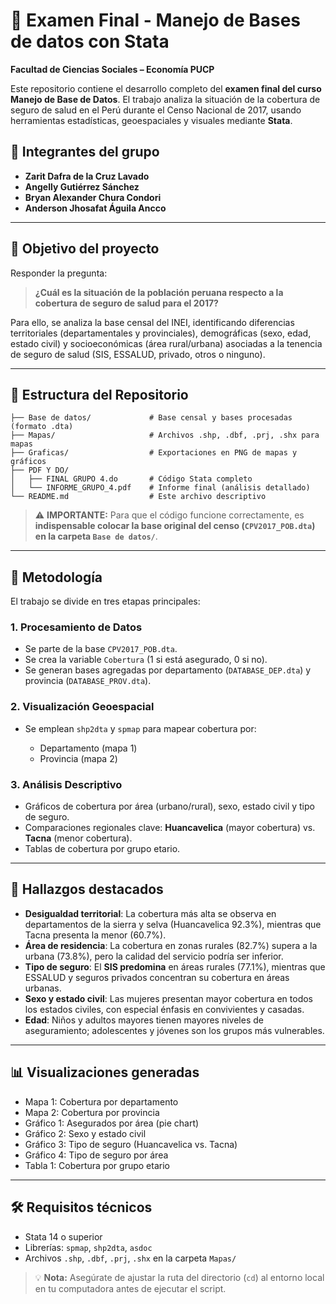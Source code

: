 
# 🧾 Examen Final - Manejo de Bases de datos con Stata

**Facultad de Ciencias Sociales – Economía PUCP**

Este repositorio contiene el desarrollo completo del **examen final del curso Manejo de Base de Datos**. El trabajo analiza la situación de la cobertura de seguro de salud en el Perú durante el Censo Nacional de 2017, usando herramientas estadísticas, geoespaciales y visuales mediante **Stata**.

## 👥 Integrantes del grupo

* **Zarit Dafra de la Cruz Lavado**
* **Angelly Gutiérrez Sánchez**
* **Bryan Alexander Chura Condori**
* **Anderson Jhosafat Águila Ancco**

---

## 🎯 Objetivo del proyecto

Responder la pregunta:

> **¿Cuál es la situación de la población peruana respecto a la cobertura de seguro de salud para el 2017?**

Para ello, se analiza la base censal del INEI, identificando diferencias territoriales (departamentales y provinciales), demográficas (sexo, edad, estado civil) y socioeconómicas (área rural/urbana) asociadas a la tenencia de seguro de salud (SIS, ESSALUD, privado, otros o ninguno).

---

## 📁 Estructura del Repositorio

```
├── Base de datos/             # Base censal y bases procesadas (formato .dta)
├── Mapas/                     # Archivos .shp, .dbf, .prj, .shx para mapas
├── Graficas/                  # Exportaciones en PNG de mapas y gráficos
├── PDF Y DO/
│   ├── FINAL GRUPO 4.do       # Código Stata completo
│   └── INFORME_GRUPO_4.pdf    # Informe final (análisis detallado)
└── README.md                  # Este archivo descriptivo
```

> ⚠️ **IMPORTANTE:**
> Para que el código funcione correctamente, es **indispensable colocar la base original del censo (`CPV2017_POB.dta`) en la carpeta `Base de datos/`**.

---

## 🧪 Metodología

El trabajo se divide en tres etapas principales:

### 1. **Procesamiento de Datos**

* Se parte de la base `CPV2017_POB.dta`.
* Se crea la variable `Cobertura` (1 si está asegurado, 0 si no).
* Se generan bases agregadas por departamento (`DATABASE_DEP.dta`) y provincia (`DATABASE_PROV.dta`).

### 2. **Visualización Geoespacial**

* Se emplean `shp2dta` y `spmap` para mapear cobertura por:

  * Departamento (mapa 1)
  * Provincia (mapa 2)

### 3. **Análisis Descriptivo**

* Gráficos de cobertura por área (urbano/rural), sexo, estado civil y tipo de seguro.
* Comparaciones regionales clave: **Huancavelica** (mayor cobertura) vs. **Tacna** (menor cobertura).
* Tablas de cobertura por grupo etario.

---

## 🧩 Hallazgos destacados

* **Desigualdad territorial**: La cobertura más alta se observa en departamentos de la sierra y selva (Huancavelica 92.3%), mientras que Tacna presenta la menor (60.7%).
* **Área de residencia**: La cobertura en zonas rurales (82.7%) supera a la urbana (73.8%), pero la calidad del servicio podría ser inferior.
* **Tipo de seguro**: El **SIS predomina** en áreas rurales (77.1%), mientras que ESSALUD y seguros privados concentran su cobertura en áreas urbanas.
* **Sexo y estado civil**: Las mujeres presentan mayor cobertura en todos los estados civiles, con especial énfasis en convivientes y casadas.
* **Edad**: Niños y adultos mayores tienen mayores niveles de aseguramiento; adolescentes y jóvenes son los grupos más vulnerables.

---

## 📊 Visualizaciones generadas

* Mapa 1: Cobertura por departamento
* Mapa 2: Cobertura por provincia
* Gráfico 1: Asegurados por área (pie chart)
* Gráfico 2: Sexo y estado civil
* Gráfico 3: Tipo de seguro (Huancavelica vs. Tacna)
* Gráfico 4: Tipo de seguro por área
* Tabla 1: Cobertura por grupo etario

---

## 🛠️ Requisitos técnicos

* Stata 14 o superior
* Librerías: `spmap`, `shp2dta`, `asdoc`
* Archivos `.shp`, `.dbf`, `.prj`, `.shx` en la carpeta `Mapas/`

> 💡 **Nota:** Asegúrate de ajustar la ruta del directorio (`cd`) al entorno local en tu computadora antes de ejecutar el script.

